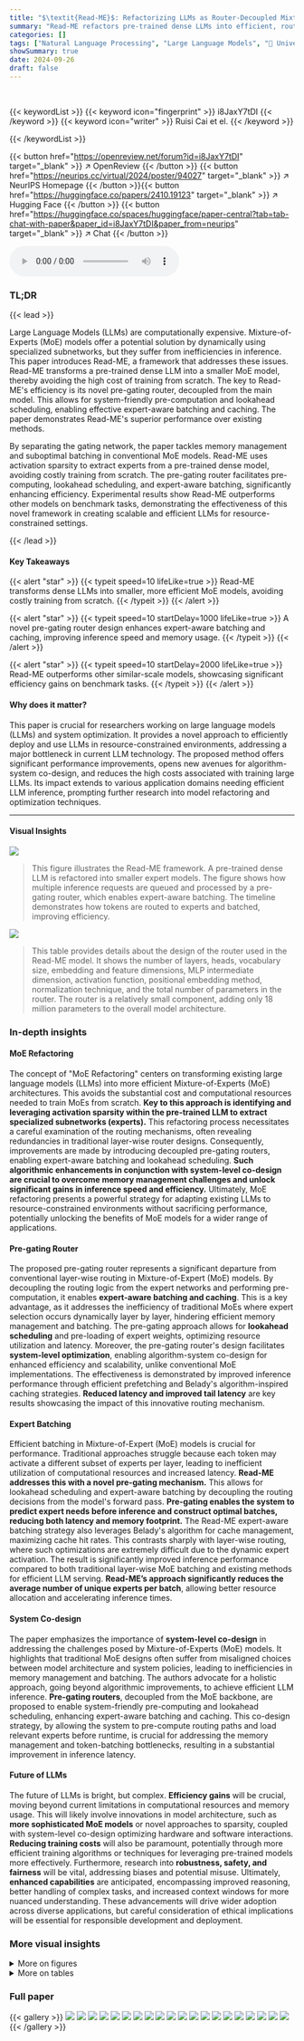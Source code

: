 ```yaml
---
title: "$\textit{Read-ME}$: Refactorizing LLMs as Router-Decoupled Mixture of Experts with System Co-Design"
summary: "Read-ME refactors pre-trained dense LLMs into efficient, router-decoupled Mixture-of-Experts (MoEs) via activation sparsity, achieving up to 10.1% improvement on MMLU and 6.1% reduction in latency."
categories: []
tags: ["Natural Language Processing", "Large Language Models", "🏢 University of Texas at Austin",]
showSummary: true
date: 2024-09-26
draft: false
---
```


<br>

{{< keywordList >}}
{{< keyword icon="fingerprint" >}} i8JaxY7tDI {{< /keyword >}}
{{< keyword icon="writer" >}} Ruisi Cai et el. {{< /keyword >}}
 
{{< /keywordList >}}

{{< button href="https://openreview.net/forum?id=i8JaxY7tDI" target="_blank" >}}
↗ OpenReview
{{< /button >}}
{{< button href="https://neurips.cc/virtual/2024/poster/94027" target="_blank" >}}
↗ NeurIPS Homepage
{{< /button >}}{{< button href="https://huggingface.co/papers/2410.19123" target="_blank" >}}
↗ Hugging Face
{{< /button >}}
{{< button href="https://huggingface.co/spaces/huggingface/paper-central?tab=tab-chat-with-paper&paper_id=i8JaxY7tDI&paper_from=neurips" target="_blank" >}}
↗ Chat
{{< /button >}}



<audio controls>
    <source src="https://ai-paper-reviewer.com/i8JaxY7tDI/podcast.wav" type="audio/wav">
    Your browser does not support the audio element.
</audio>


### TL;DR


{{< lead >}}

Large Language Models (LLMs) are computationally expensive. Mixture-of-Experts (MoE) models offer a potential solution by dynamically using specialized subnetworks, but they suffer from inefficiencies in inference. This paper introduces Read-ME, a framework that addresses these issues. Read-ME transforms a pre-trained dense LLM into a smaller MoE model, thereby avoiding the high cost of training from scratch.  The key to Read-ME's efficiency is its novel pre-gating router, decoupled from the main model. This allows for system-friendly pre-computation and lookahead scheduling, enabling effective expert-aware batching and caching. The paper demonstrates Read-ME's superior performance over existing methods. 

By separating the gating network, the paper tackles memory management and suboptimal batching in conventional MoE models. Read-ME uses activation sparsity to extract experts from a pre-trained dense model, avoiding costly training from scratch.  The pre-gating router facilitates pre-computing, lookahead scheduling, and expert-aware batching, significantly enhancing efficiency.  Experimental results show Read-ME outperforms other models on benchmark tasks, demonstrating the effectiveness of this novel framework in creating scalable and efficient LLMs for resource-constrained settings. 

{{< /lead >}}


#### Key Takeaways

{{< alert "star" >}}
{{< typeit speed=10 lifeLike=true >}} Read-ME transforms dense LLMs into smaller, more efficient MoE models, avoiding costly training from scratch. {{< /typeit >}}
{{< /alert >}}

{{< alert "star" >}}
{{< typeit speed=10 startDelay=1000 lifeLike=true >}} A novel pre-gating router design enhances expert-aware batching and caching, improving inference speed and memory usage. {{< /typeit >}}
{{< /alert >}}

{{< alert "star" >}}
{{< typeit speed=10 startDelay=2000 lifeLike=true >}} Read-ME outperforms other similar-scale models, showcasing significant efficiency gains on benchmark tasks. {{< /typeit >}}
{{< /alert >}}

#### Why does it matter?
This paper is crucial for researchers working on large language models (LLMs) and system optimization. It provides a novel approach to efficiently deploy and use LLMs in resource-constrained environments, addressing a major bottleneck in current LLM technology.  The proposed method offers significant performance improvements, opens new avenues for algorithm-system co-design, and reduces the high costs associated with training large LLMs.  Its impact extends to various application domains needing efficient LLM inference, prompting further research into model refactoring and optimization techniques.

------
#### Visual Insights



![](https://ai-paper-reviewer.com/i8JaxY7tDI/figures_1_1.jpg)

> This figure illustrates the Read-ME framework.  A pre-trained dense LLM is refactored into smaller expert models. The figure shows how multiple inference requests are queued and processed by a pre-gating router, which enables expert-aware batching. The timeline demonstrates how tokens are routed to experts and batched, improving efficiency.





![](https://ai-paper-reviewer.com/i8JaxY7tDI/tables_5_1.jpg)

> This table provides details about the design of the router used in the Read-ME model.  It shows the number of layers, heads, vocabulary size, embedding and feature dimensions, MLP intermediate dimension, activation function, positional embedding method, normalization technique, and the total number of parameters in the router.  The router is a relatively small component, adding only 18 million parameters to the overall model architecture.





### In-depth insights


#### MoE Refactoring
The concept of "MoE Refactoring" centers on transforming existing large language models (LLMs) into more efficient Mixture-of-Experts (MoE) architectures. This avoids the substantial cost and computational resources needed to train MoEs from scratch.  **Key to this approach is identifying and leveraging activation sparsity within the pre-trained LLM to extract specialized subnetworks (experts).**  This refactoring process necessitates a careful examination of the routing mechanisms, often revealing redundancies in traditional layer-wise router designs. Consequently, improvements are made by introducing decoupled pre-gating routers, enabling expert-aware batching and lookahead scheduling.  **Such algorithmic enhancements in conjunction with system-level co-design are crucial to overcome memory management challenges and unlock significant gains in inference speed and efficiency.** Ultimately, MoE refactoring presents a powerful strategy for adapting existing LLMs to resource-constrained environments without sacrificing performance, potentially unlocking the benefits of MoE models for a wider range of applications.

#### Pre-gating Router
The proposed pre-gating router represents a significant departure from conventional layer-wise routing in Mixture-of-Expert (MoE) models.  By decoupling the routing logic from the expert networks and performing pre-computation, it enables **expert-aware batching and caching**. This is a key advantage, as it addresses the inefficiency of traditional MoEs where expert selection occurs dynamically layer by layer, hindering efficient memory management and batching. The pre-gating approach allows for **lookahead scheduling** and pre-loading of expert weights, optimizing resource utilization and latency.  Moreover, the pre-gating router's design facilitates **system-level optimization**, enabling algorithm-system co-design for enhanced efficiency and scalability, unlike conventional MoE implementations.  The effectiveness is demonstrated by improved inference performance through efficient prefetching and Belady's algorithm-inspired caching strategies. **Reduced latency and improved tail latency** are key results showcasing the impact of this innovative routing mechanism.

#### Expert Batching
Efficient batching in Mixture-of-Expert (MoE) models is crucial for performance.  Traditional approaches struggle because each token may activate a different subset of experts per layer, leading to inefficient utilization of computational resources and increased latency.  **Read-ME addresses this with a novel pre-gating mechanism.** This allows for lookahead scheduling and expert-aware batching by decoupling the routing decisions from the model's forward pass. **Pre-gating enables the system to predict expert needs before inference and construct optimal batches, reducing both latency and memory footprint.** The Read-ME expert-aware batching strategy also leverages Belady's algorithm for cache management, maximizing cache hit rates. This contrasts sharply with layer-wise routing, where such optimizations are extremely difficult due to the dynamic expert activation. The result is significantly improved inference performance compared to both traditional layer-wise MoE batching and existing methods for efficient LLM serving.  **Read-ME’s approach significantly reduces the average number of unique experts per batch**, allowing better resource allocation and accelerating inference times.

#### System Co-design
The paper emphasizes the importance of **system-level co-design** in addressing the challenges posed by Mixture-of-Experts (MoE) models.  It highlights that traditional MoE designs often suffer from misaligned choices between model architecture and system policies, leading to inefficiencies in memory management and batching.  The authors advocate for a holistic approach, going beyond algorithmic improvements, to achieve efficient LLM inference.  **Pre-gating routers**, decoupled from the MoE backbone, are proposed to enable system-friendly pre-computing and lookahead scheduling, enhancing expert-aware batching and caching.  This co-design strategy, by allowing the system to pre-compute routing paths and load relevant experts before runtime, is crucial for addressing the memory management and token-batching bottlenecks, resulting in a substantial improvement in inference latency.

#### Future of LLMs
The future of LLMs is bright, but complex.  **Efficiency gains** will be crucial, moving beyond current limitations in computational resources and memory usage.  This will likely involve innovations in model architecture, such as **more sophisticated MoE models** or novel approaches to sparsity, coupled with system-level co-design optimizing hardware and software interactions.  **Reducing training costs** will also be paramount, potentially through more efficient training algorithms or techniques for leveraging pre-trained models more effectively.  Furthermore, research into **robustness, safety, and fairness** will be vital, addressing biases and potential misuse.  Ultimately, **enhanced capabilities** are anticipated, encompassing improved reasoning, better handling of complex tasks, and increased context windows for more nuanced understanding. These advancements will drive wider adoption across diverse applications, but careful consideration of ethical implications will be essential for responsible development and deployment.


### More visual insights

<details>
<summary>More on figures
</summary>


![](https://ai-paper-reviewer.com/i8JaxY7tDI/figures_2_1.jpg)

> This figure shows the empirical evidence of the redundancy of layer-wise routers in Mixture-of-Experts models.  Panel (a) visualizes the transition matrix between the expert selections of consecutive layers, demonstrating a strong correlation and sparsity. Panel (b) shows that the mutual information between consecutive layers' expert selections is high, further supporting the correlation. Panel (c) provides an overview of the process to fine-tune the router using a distillation loss technique.


![](https://ai-paper-reviewer.com/i8JaxY7tDI/figures_5_1.jpg)

> This figure illustrates the challenges of effective batching in traditional layer-wise MoE models versus the Read-ME approach.  In traditional MoEs, each token in a batch might activate a different set of experts in each layer, leading to inefficient batching.  Read-ME, with its pre-gating mechanism, solves this by pre-computing expert assignments for all tokens, enabling expert-aware batching and improved efficiency.  The left panel shows the process of forming batches in a traditional layer-wise MoE, demonstrating how varying expert activation leads to difficulties in combining requests efficiently. The center panel shows how the average latency increases linearly with the average number of unique expert IDs per batch. The right panel visually represents how Read-ME's pre-gating approach allows for the creation of more efficient batches by pre-selecting experts and subsequently batching tokens with similar expert requirements together.


![](https://ai-paper-reviewer.com/i8JaxY7tDI/figures_7_1.jpg)

> This figure presents a tripartite analysis of latency and temporal locality. The left panel shows a breakdown of single-inference latency for a 124-token generation task, comparing three models: OpenMoE, Llama-2-7b, and Read-ME.  The center panel displays latency distributions obtained from a synthetic workload simulating the Chatbot Arena Dataset, highlighting the 95th percentile latency (p95) for Read-ME, compared against decoding-prioritized and prefill-prioritized baselines. Finally, the right panel illustrates temporal locality analysis using Arxiv and RedPajama datasets, contrasting the temporal distances between tokens in Read-ME and Mixtral-8x7B.


![](https://ai-paper-reviewer.com/i8JaxY7tDI/figures_7_2.jpg)

> This figure compares the performance of Read-ME against other open-source models and compression techniques on the MMLU benchmark. The x-axis represents the number of activated parameters (in billions), while the y-axis shows the MMLU performance.  Read-ME is highlighted with a star, demonstrating its superior performance compared to other models with similar or even higher parameter counts.


![](https://ai-paper-reviewer.com/i8JaxY7tDI/figures_8_1.jpg)

> This figure compares the end-to-end latency of requests with and without prefetching for varying expert cache capacities.  Prefetching, enabled by the Read-ME framework's pre-gating mechanism, consistently outperforms on-demand loading, demonstrating significant latency reduction, especially at lower cache capacities. This highlights the effectiveness of Read-ME's proactive expert loading strategy for efficient inference.


![](https://ai-paper-reviewer.com/i8JaxY7tDI/figures_14_1.jpg)

> This figure shows the training loss during the first four rounds of a total of eight rounds.  The gray shaded regions represent the router tuning stages, while the orange regions are the expert tuning stages. The validation loss decreases during both router and expert tuning; however, the loss reduction during router tuning plateaus after two rounds, while it continues to decrease during expert tuning.


</details>




<details>
<summary>More on tables
</summary>


![](https://ai-paper-reviewer.com/i8JaxY7tDI/tables_6_1.jpg)
> This table compares the performance of the proposed Read-ME model against several other open-source large language models (LLMs) on various downstream tasks.  It shows metrics such as accuracy on different benchmarks (MMLU, WinoGrande, ARC-Easy, ARC-Challenge, LogiQA, CoQA) and the number of parameters used. Importantly, it highlights the training cost (number of tokens) which emphasizes the efficiency of the Read-ME approach.

![](https://ai-paper-reviewer.com/i8JaxY7tDI/tables_7_1.jpg)
> This table compares the performance of the proposed Read-ME model against several other open-source LLMs on various downstream tasks.  It shows the number of parameters, training cost (in tokens), and performance metrics (accuracy) across different benchmarks including MMLU, HellaSwag, Winogrande, ARC-Easy, ARC-Challenge, LogiQA, and CoQA.  The table highlights Read-ME's superior performance despite a significantly lower training cost.

![](https://ai-paper-reviewer.com/i8JaxY7tDI/tables_9_1.jpg)
> This table presents the cache hit ratios achieved by three different cache replacement policies (Random, LRU, and Belady) under varying cache capacities (2, 3, 4, and 5).  The Belady policy consistently demonstrates the highest hit ratio, highlighting its superiority in the context of batched inference in the Read-ME system. The results showcase the effectiveness of the Belady-inspired caching strategy employed in Read-ME, which optimizes memory usage and latency during inference by pre-computing expert selections.

![](https://ai-paper-reviewer.com/i8JaxY7tDI/tables_14_1.jpg)
> This table compares the performance of the Read-ME model with a dense model.  The comparison is done using the MMLU benchmark and perplexity scores across seven different datasets (Arxiv, Books, C4, Common Crawl, Github, StackExchange, Wikipedia). Read-ME shows significantly better overall performance by using a Mixture-of-Experts (MoE) architecture instead of a dense model.

![](https://ai-paper-reviewer.com/i8JaxY7tDI/tables_14_2.jpg)
> This table compares the performance of the Read-ME model against several other open-source models on various downstream tasks.  It shows the number of parameters, training cost (in tokens), and performance metrics (accuracy) for each model on tasks like MMLU, HellaSwag, Winogrande, ARC, LogiQA, and CoQA.  The table highlights the efficiency of Read-ME in achieving comparable or better performance with significantly reduced training cost and parameters.

![](https://ai-paper-reviewer.com/i8JaxY7tDI/tables_15_1.jpg)
> This table compares the performance of the proposed Read-ME model against several other open-source large language models (LLMs) on various downstream tasks.  It shows the number of parameters, training cost (in tokens), and performance metrics (accuracy) across different benchmarks, such as MMLU, Hellaswag, and ARC.  It highlights that Read-ME achieves competitive performance while using significantly fewer training tokens than other methods, demonstrating its efficiency in leveraging pre-trained models.

![](https://ai-paper-reviewer.com/i8JaxY7tDI/tables_15_2.jpg)
> This table compares the latency in milliseconds (ms) between the traditional router and the auto-regressive router for different batch sizes (bsz). It breaks down the latency into three components: Router, Attention, and Expert/MLP, and provides the total sum for each configuration.  The auto-regressive router consistently shows lower latency across all batch sizes.

![](https://ai-paper-reviewer.com/i8JaxY7tDI/tables_15_3.jpg)
> This table presents a breakdown of latency across different components (Router, Attention, Expert/MLP) for both traditional and auto-regressive routers under varying batch sizes (bsz). It demonstrates how the latency is distributed across these components and how this distribution changes with batch size for the two router types.

</details>




### Full paper

{{< gallery >}}
<img src="https://ai-paper-reviewer.com/i8JaxY7tDI/1.png" class="grid-w50 md:grid-w33 xl:grid-w25" />
<img src="https://ai-paper-reviewer.com/i8JaxY7tDI/2.png" class="grid-w50 md:grid-w33 xl:grid-w25" />
<img src="https://ai-paper-reviewer.com/i8JaxY7tDI/3.png" class="grid-w50 md:grid-w33 xl:grid-w25" />
<img src="https://ai-paper-reviewer.com/i8JaxY7tDI/4.png" class="grid-w50 md:grid-w33 xl:grid-w25" />
<img src="https://ai-paper-reviewer.com/i8JaxY7tDI/5.png" class="grid-w50 md:grid-w33 xl:grid-w25" />
<img src="https://ai-paper-reviewer.com/i8JaxY7tDI/6.png" class="grid-w50 md:grid-w33 xl:grid-w25" />
<img src="https://ai-paper-reviewer.com/i8JaxY7tDI/7.png" class="grid-w50 md:grid-w33 xl:grid-w25" />
<img src="https://ai-paper-reviewer.com/i8JaxY7tDI/8.png" class="grid-w50 md:grid-w33 xl:grid-w25" />
<img src="https://ai-paper-reviewer.com/i8JaxY7tDI/9.png" class="grid-w50 md:grid-w33 xl:grid-w25" />
<img src="https://ai-paper-reviewer.com/i8JaxY7tDI/10.png" class="grid-w50 md:grid-w33 xl:grid-w25" />
<img src="https://ai-paper-reviewer.com/i8JaxY7tDI/11.png" class="grid-w50 md:grid-w33 xl:grid-w25" />
<img src="https://ai-paper-reviewer.com/i8JaxY7tDI/12.png" class="grid-w50 md:grid-w33 xl:grid-w25" />
<img src="https://ai-paper-reviewer.com/i8JaxY7tDI/13.png" class="grid-w50 md:grid-w33 xl:grid-w25" />
<img src="https://ai-paper-reviewer.com/i8JaxY7tDI/14.png" class="grid-w50 md:grid-w33 xl:grid-w25" />
<img src="https://ai-paper-reviewer.com/i8JaxY7tDI/15.png" class="grid-w50 md:grid-w33 xl:grid-w25" />
<img src="https://ai-paper-reviewer.com/i8JaxY7tDI/16.png" class="grid-w50 md:grid-w33 xl:grid-w25" />
<img src="https://ai-paper-reviewer.com/i8JaxY7tDI/17.png" class="grid-w50 md:grid-w33 xl:grid-w25" />
<img src="https://ai-paper-reviewer.com/i8JaxY7tDI/18.png" class="grid-w50 md:grid-w33 xl:grid-w25" />
<img src="https://ai-paper-reviewer.com/i8JaxY7tDI/19.png" class="grid-w50 md:grid-w33 xl:grid-w25" />
<img src="https://ai-paper-reviewer.com/i8JaxY7tDI/20.png" class="grid-w50 md:grid-w33 xl:grid-w25" />
{{< /gallery >}}